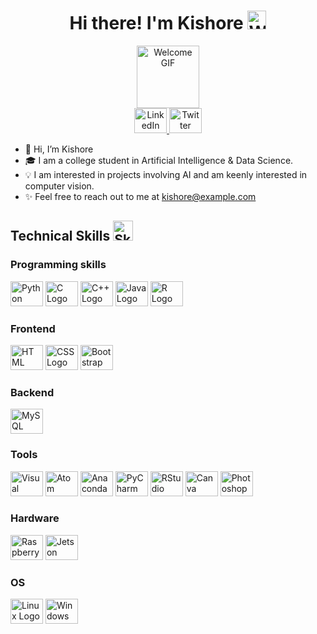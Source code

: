 <h1 align='center'> Hi there! I'm Kishore <img src="https://media.giphy.com/media/xUOxfjsW6CqJk8VrQI/giphy.gif" width="30px" alt="Waving Hand" /> </h1>
<p align='center'>
</p>
<div id="header" align="center">
  <img src="https://media.giphy.com/media/26tn33aiTi1jkl6H6/giphy.gif" width="100" alt="Welcome GIF" />
</div>
<div id="badges" align="center">
  <a href="https://www.linkedin.com/in/kishore/">
    <img src="https://cdn.jsdelivr.net/gh/devicons/devicon/icons/linkedin/linkedin-original.svg" height="40" width="52" alt="LinkedIn logo" />
  </a>
  <a href="https://twitter.com/kishore">
      <img src="https://cdn.jsdelivr.net/gh/devicons/devicon/icons/twitter/twitter-original.svg" height="40" width="52" alt="Twitter logo" />
  </a>
</div>
  
- 👋 Hi, I’m Kishore
- 🎓 I am a college student in Artificial Intelligence & Data Science.
- 💡 I am interested in projects involving AI and am keenly interested in computer vision.
- ✨ Feel free to reach out to me at kishore@example.com

<h2> Technical Skills <img src="https://media.giphy.com/media/f6pOe5e5eV7Ck/giphy.gif" width="32px" alt="Skills Icon" /> </h2>

<h3 align = 'left'> Programming skills </h3>

<div align = left>
  <img src="https://cdn.jsdelivr.net/gh/devicons/devicon/icons/python/python-original.svg" height="40" width="52" alt="Python Logo" />
  <img src="https://cdn.jsdelivr.net/gh/devicons/devicon/icons/c/c-original.svg" height="40" width="52" alt="C Logo" />
  <img src="https://cdn.jsdelivr.net/gh/devicons/devicon/icons/cplusplus/cplusplus-original.svg" height="40" width="52" alt="C++ Logo" />
  <img src="https://cdn.jsdelivr.net/gh/devicons/devicon/icons/java/java-original.svg" height="40" width="52" alt="Java Logo" />
  <img src="https://cdn.jsdelivr.net/gh/devicons/devicon/icons/r/r-original.svg" height="40" width="52" alt="R Logo" />
</div>

<h3 align = 'left'> Frontend </h3>

<div align = 'left'>
   <img src="https://cdn.jsdelivr.net/gh/devicons/devicon/icons/html5/html5-original.svg" height="40" width="52" alt="HTML Logo" />
   <img src="https://cdn.jsdelivr.net/gh/devicons/devicon/icons/css3/css3-original.svg" height="40" width="52" alt="CSS Logo" />
   <img src="https://cdn.jsdelivr.net/gh/devicons/devicon/icons/bootstrap/bootstrap-original.svg" height="40" width="52" alt="Bootstrap Logo" />
</div>

<h3>Backend</h3>

<div align='left'>
   <img src="https://cdn.jsdelivr.net/gh/devicons/devicon/icons/mysql/mysql-original.svg" height="40" width="52" alt="MySQL Logo" />
</div>

<h3>Tools</h3>

<div>
   <img src="https://cdn.jsdelivr.net/gh/devicons/devicon/icons/vscode/vscode-original.svg" height="40" width="52" alt="Visual Studio Code Logo" />
   <img src="https://cdn.jsdelivr.net/gh/devicons/devicon/icons/atom/atom-original.svg" height="40" width="52" alt="Atom Logo" />
   <img src="https://cdn.jsdelivr.net/gh/devicons/devicon/icons/anaconda/anaconda-original.svg" height="40" width="52" alt="Anaconda Logo" />
   <img src="https://cdn.jsdelivr.net/gh/devicons/devicon/icons/pycharm/pycharm-original-wordmark.svg" height="40" width="52" alt="PyCharm Logo" />
   <img src="https://cdn.jsdelivr.net/gh/devicons/devicon/icons/rstudio/rstudio-original.svg" height="40" width="52" alt="RStudio Logo" />
   <img src="https://cdn.jsdelivr.net/gh/devicons/devicon/icons/canva/canva-original.svg" height="40" width="52" alt="Canva Logo" />
   <img src="https://cdn.jsdelivr.net/gh/devicons/devicon/icons/photoshop/photoshop-plain.svg" height="40" width="52" alt="Photoshop Logo" />
</div>

<h3>Hardware</h3>

<div>
  <img src="https://cdn.jsdelivr.net/gh/devicons/devicon/icons/raspberrypi/raspberrypi-original.svg" height="40" width="52" alt="Raspberry Pi Logo" />
  <img src="https://developer.nvidia.com/sites/default/files/akamai/embedded/images/jetsonNano/JetsonNano-DevKit_Front-Top_Right_trimmed.jpg" height="40" width="52" alt="Jetson Nano Logo" />
</div>

<h3>OS</h3>

<div>
  <img src="https://cdn.jsdelivr.net/gh/devicons/devicon/icons/linux/linux-original.svg" height="40" width="52" alt="Linux Logo" />
  <img src="https://cdn.jsdelivr.net/gh/devicons/devicon/icons/windows8/windows8-original.svg" height="40" width="52" alt="Windows Logo" />
</div>
